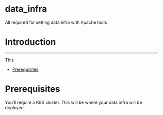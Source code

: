 # data_infra

All required for setting data infra with Apache tools



# Introduction

---

This

<!-- mtoc-start -->

* [Prerequisites](#prerequisites)

<!-- mtoc-end -->

# Prerequisites

You'll require a K8S cluster. This will be where your data infra will be deployed.
